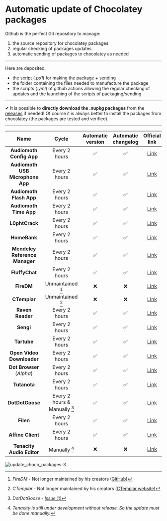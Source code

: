 # Automatic update of Chocolatey packages

Github is the perfect Git repository to manage:

1. the source repository for chocolatey packages
2. regular checking of packages updates
3. automatic sending of packages to chocolatey as needed

---

Here are deposited:

* the script (*.ps1*) for making the package + sending
* the folder containing the files needed to manufacture the package
* the scripts (*.yml*) of github actions allowing the regular checking of updates and the launching of the scripts of packaging/sending

---

✔ It is possible to **directly download the .nupkg packages** from the [releases](https://github.com/A-d-r-i/update_choco_package/releases) if needed! Of course it is always better to install the packages from chocolatey (the packages are tested and verified).

---
| Name | Cycle | Automatic version | Automatic changelog | Official link | Chocolatey link |
|:---:|:---:|:---:|:---:|:---:|:---:|
|**Audiomoth Config App**|Every 2 hours|✅|✅|[Link](https://www.openacousticdevices.info/applications)|[Link](https://community.chocolatey.org/packages/audiomoth-config)|
|**Audiomoth USB Microphone App**|Every 2 hours|✅|✅|[Link](https://www.openacousticdevices.info/applications)|[Link](https://community.chocolatey.org/packages/audiomoth-usb)|
|**Audiomoth Flash App**|Every 2 hours|✅|✅|[Link](https://www.openacousticdevices.info/applications)|[Link](https://community.chocolatey.org/packages/audiomoth-flash)|
|**Audiomoth Time App**|Every 2 hours|✅|✅|[Link](https://www.openacousticdevices.info/applications)|[Link](https://community.chocolatey.org/packages/audiomoth-time)|
|**L0phtCrack**|Every 2 hours|✅|✅|[Link](https://l0phtcrack.gitlab.io/)|[Link](https://community.chocolatey.org/packages/l0phtcrack)|
|**HomeBank**|Every 2 hours|✅|✅|[Link](homebank.free.fr)|[Link](https://community.chocolatey.org/packages/homebank)|
|**Mendeley Reference Manager**|Every 2 hours|✅|✅|[Link](https://www.mendeley.com/reference-management/reference-manager)|[Link](https://community.chocolatey.org/packages/mendeley-reference-manager)|
|**FluffyChat**|Every 2 hours|✅|✅|[Link](https://fluffychat.im/)|[Link](https://community.chocolatey.org/packages/fluffychat)|
|**FireDM**|Unmaintained [^1]|❌|❌|[Link](https://github.com/firedm)|[Link](https://community.chocolatey.org/packages/firedm)|
|**CTemplar**|Unmaintained [^2]|❌|❌|[Link](https://ctemplar.com)|[Link](https://community.chocolatey.org/packages/ctemplar)|
|**Raven Reader**|Every 2 hours|✅|✅|[Link](https://ravenreader.app)|[Link](https://community.chocolatey.org/packages/raven)|
|**Sengi**|Every 2 hours|✅|✅|[Link](https://nicolasconstant.github.io/sengi)|[Link](https://community.chocolatey.org/packages/sengi)|
|**Tartube**|Every 2 hours|✅|✅|[Link](https://tartube.sourceforge.io)|[Link](https://community.chocolatey.org/packages/tartube)|
|**Open Video Downloader**|Every 2 hours|✅|✅|[Link](https://jely2002.github.io/youtube-dl-gui/)|[Link](https://community.chocolatey.org/packages/open-video-downloader)|
|**Dot Browser** (*Alpha*)|Every 2 hours|✅|✅|[Link](https://www.dothq.co/)|[Link](https://community.chocolatey.org/packages/dotbrowser)|
|**Tutanota**|Every 2 hours|✅|✅|[Link](https://tutanota.com)|[Link](https://community.chocolatey.org/packages/tutanota)|
|**DotDotGoose**|Every 2 hours & Manually [^3]|✅|✅|[Link](https://biodiversityinformatics.amnh.org/open_source/dotdotgoose/)|[Link](https://community.chocolatey.org/packages/dotdotgoose)|
|**Filen**|Every 2 hours|✅|✅|[Link](https://filen.io/)|[Link](https://community.chocolatey.org/packages/filen)|
|**Affine Client**|Every 2 hours|✅|✅|[Link](affine.pro)|[Link](https://community.chocolatey.org/packages/affine-client)|
|**Tenacity Audio Editor**|Manually [^4]|❌|❌|[Link](https://tenacityaudio.org)|[Link](https://community.chocolatey.org/packages/tenacity)|

[^1]: *FireDM* - Not longer maintained by his creators ([GitHub](https://github.com/firedm))
[^2]: *CTemplar* - Not longer maintained by his creators ([CTemplar website](https://ctemplar.com/ctemplar-is-shutting-down/))
[^3]: *DotDotGoose - [Issue 10](https://github.com/A-d-r-i/update_choco_package/issues/10)*  
[^4]: *Tenacity is still under development without release. So the update must be done manually.*

![update_choco_packages-3](https://user-images.githubusercontent.com/27277698/134149155-45a89285-542a-4bc8-a9d3-83ce57dc5fe9.png)
